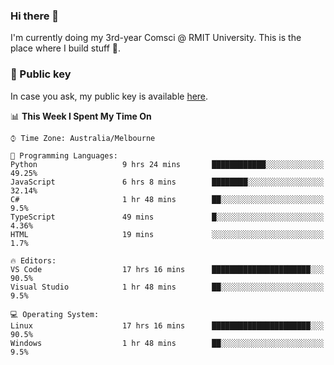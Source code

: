 ### Hi there 👋

I'm currently doing my 3rd-year Comsci @ RMIT University. This is the place where I build stuff 👀. 

### 🔑 Public key

In case you ask, my public key is available [here](https://public.auspham.dev/).

<!--START_SECTION:waka-->
📊 **This Week I Spent My Time On** 

```text
⌚︎ Time Zone: Australia/Melbourne

💬 Programming Languages: 
Python                   9 hrs 24 mins       ████████████░░░░░░░░░░░░░   49.25% 
JavaScript               6 hrs 8 mins        ████████░░░░░░░░░░░░░░░░░   32.14% 
C#                       1 hr 48 mins        ██░░░░░░░░░░░░░░░░░░░░░░░   9.5% 
TypeScript               49 mins             █░░░░░░░░░░░░░░░░░░░░░░░░   4.36% 
HTML                     19 mins             ░░░░░░░░░░░░░░░░░░░░░░░░░   1.7%

🔥 Editors: 
VS Code                  17 hrs 16 mins      ██████████████████████░░░   90.5% 
Visual Studio            1 hr 48 mins        ██░░░░░░░░░░░░░░░░░░░░░░░   9.5%

💻 Operating System: 
Linux                    17 hrs 16 mins      ██████████████████████░░░   90.5% 
Windows                  1 hr 48 mins        ██░░░░░░░░░░░░░░░░░░░░░░░   9.5%

```


<!--END_SECTION:waka-->

<!--
**rockmanvnx6/rockmanvnx6** is a ✨ _special_ ✨ repository because its `README.md` (this file) appears on your GitHub profile.

Here are some ideas to get you started:

- 🔭 I’m currently working on ...
- 🌱 I’m currently learning ...
- 👯 I’m looking to collaborate on ...
- 🤔 I’m looking for help with ...
- 💬 Ask me about ...
- 📫 How to reach me: ...
- 😄 Pronouns: ...
- ⚡ Fun fact: ...
-->
